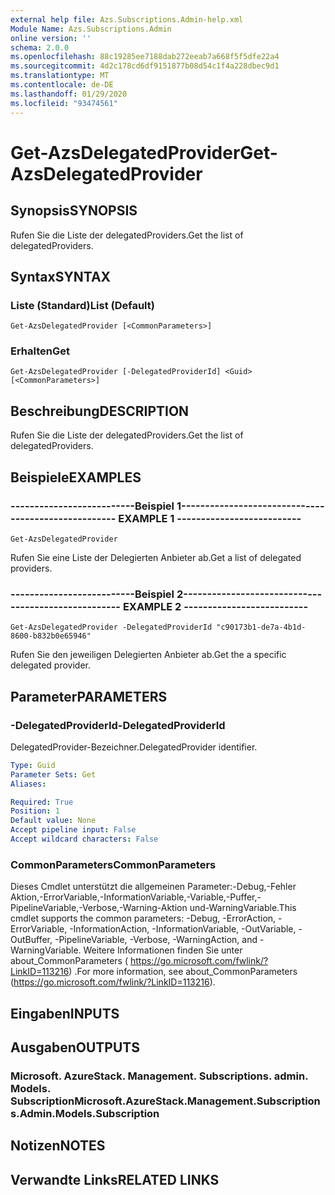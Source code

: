 ```yaml
---
external help file: Azs.Subscriptions.Admin-help.xml
Module Name: Azs.Subscriptions.Admin
online version: ''
schema: 2.0.0
ms.openlocfilehash: 88c19285ee7188dab272eeab7a668f5f5dfe22a4
ms.sourcegitcommit: 4d2c178cd6df9151877b08d54c1f4a228dbec9d1
ms.translationtype: MT
ms.contentlocale: de-DE
ms.lasthandoff: 01/29/2020
ms.locfileid: "93474561"
---
```

# <span data-ttu-id="fc6be-101">Get-AzsDelegatedProvider</span><span class="sxs-lookup"><span data-stu-id="fc6be-101">Get-AzsDelegatedProvider</span></span>

## <span data-ttu-id="fc6be-102">Synopsis</span><span class="sxs-lookup"><span data-stu-id="fc6be-102">SYNOPSIS</span></span>
<span data-ttu-id="fc6be-103">Rufen Sie die Liste der delegatedProviders.</span><span class="sxs-lookup"><span data-stu-id="fc6be-103">Get the list of delegatedProviders.</span></span>

## <span data-ttu-id="fc6be-104">Syntax</span><span class="sxs-lookup"><span data-stu-id="fc6be-104">SYNTAX</span></span>

### <span data-ttu-id="fc6be-105">Liste (Standard)</span><span class="sxs-lookup"><span data-stu-id="fc6be-105">List (Default)</span></span>
```
Get-AzsDelegatedProvider [<CommonParameters>]
```

### <span data-ttu-id="fc6be-106">Erhalten</span><span class="sxs-lookup"><span data-stu-id="fc6be-106">Get</span></span>
```
Get-AzsDelegatedProvider [-DelegatedProviderId] <Guid> [<CommonParameters>]
```

## <span data-ttu-id="fc6be-107">Beschreibung</span><span class="sxs-lookup"><span data-stu-id="fc6be-107">DESCRIPTION</span></span>
<span data-ttu-id="fc6be-108">Rufen Sie die Liste der delegatedProviders.</span><span class="sxs-lookup"><span data-stu-id="fc6be-108">Get the list of delegatedProviders.</span></span>

## <span data-ttu-id="fc6be-109">Beispiele</span><span class="sxs-lookup"><span data-stu-id="fc6be-109">EXAMPLES</span></span>

### <span data-ttu-id="fc6be-110">--------------------------Beispiel 1--------------------------</span><span class="sxs-lookup"><span data-stu-id="fc6be-110">-------------------------- EXAMPLE 1 --------------------------</span></span>
```
Get-AzsDelegatedProvider
```

<span data-ttu-id="fc6be-111">Rufen Sie eine Liste der Delegierten Anbieter ab.</span><span class="sxs-lookup"><span data-stu-id="fc6be-111">Get a list of delegated providers.</span></span>

### <span data-ttu-id="fc6be-112">--------------------------Beispiel 2--------------------------</span><span class="sxs-lookup"><span data-stu-id="fc6be-112">-------------------------- EXAMPLE 2 --------------------------</span></span>
```
Get-AzsDelegatedProvider -DelegatedProviderId "c90173b1-de7a-4b1d-8600-b832b0e65946"
```

<span data-ttu-id="fc6be-113">Rufen Sie den jeweiligen Delegierten Anbieter ab.</span><span class="sxs-lookup"><span data-stu-id="fc6be-113">Get the a specific delegated provider.</span></span>

## <span data-ttu-id="fc6be-114">Parameter</span><span class="sxs-lookup"><span data-stu-id="fc6be-114">PARAMETERS</span></span>

### <span data-ttu-id="fc6be-115">-DelegatedProviderId</span><span class="sxs-lookup"><span data-stu-id="fc6be-115">-DelegatedProviderId</span></span>
<span data-ttu-id="fc6be-116">DelegatedProvider-Bezeichner.</span><span class="sxs-lookup"><span data-stu-id="fc6be-116">DelegatedProvider identifier.</span></span>

```yaml
Type: Guid
Parameter Sets: Get
Aliases: 

Required: True
Position: 1
Default value: None
Accept pipeline input: False
Accept wildcard characters: False
```

### <span data-ttu-id="fc6be-117">CommonParameters</span><span class="sxs-lookup"><span data-stu-id="fc6be-117">CommonParameters</span></span>
<span data-ttu-id="fc6be-118">Dieses Cmdlet unterstützt die allgemeinen Parameter:-Debug,-Fehler Aktion,-ErrorVariable,-InformationVariable,-Variable,-Puffer,-PipelineVariable,-Verbose,-Warning-Aktion und-WarningVariable.</span><span class="sxs-lookup"><span data-stu-id="fc6be-118">This cmdlet supports the common parameters: -Debug, -ErrorAction, -ErrorVariable, -InformationAction, -InformationVariable, -OutVariable, -OutBuffer, -PipelineVariable, -Verbose, -WarningAction, and -WarningVariable.</span></span> <span data-ttu-id="fc6be-119">Weitere Informationen finden Sie unter about_CommonParameters ( https://go.microsoft.com/fwlink/?LinkID=113216) .</span><span class="sxs-lookup"><span data-stu-id="fc6be-119">For more information, see about_CommonParameters (https://go.microsoft.com/fwlink/?LinkID=113216).</span></span>

## <span data-ttu-id="fc6be-120">Eingaben</span><span class="sxs-lookup"><span data-stu-id="fc6be-120">INPUTS</span></span>

## <span data-ttu-id="fc6be-121">Ausgaben</span><span class="sxs-lookup"><span data-stu-id="fc6be-121">OUTPUTS</span></span>

### <span data-ttu-id="fc6be-122">Microsoft. AzureStack. Management. Subscriptions. admin. Models. Subscription</span><span class="sxs-lookup"><span data-stu-id="fc6be-122">Microsoft.AzureStack.Management.Subscriptions.Admin.Models.Subscription</span></span>

## <span data-ttu-id="fc6be-123">Notizen</span><span class="sxs-lookup"><span data-stu-id="fc6be-123">NOTES</span></span>

## <span data-ttu-id="fc6be-124">Verwandte Links</span><span class="sxs-lookup"><span data-stu-id="fc6be-124">RELATED LINKS</span></span>

